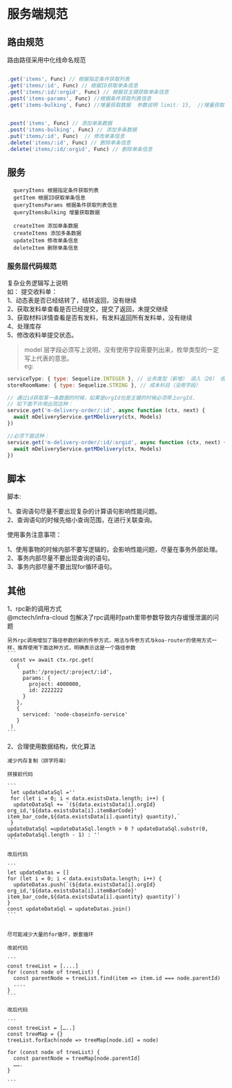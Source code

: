 # 服务端规范

## 路由规范


路由路径采用中化线命名规范

```js

.get('items', Func) // 根据指定条件获取列表
.get('items/:id', Func) // 根据ID获取单条信息
.get('items/:id/:orgid', Func) // 根据双主键获取单条信息
.post('items-params', Func) //根据条件获取列表信息 
.get('items-bulking', Func) //增量获取数据  参数说明 limit: 15,  //增量获取的条目数 缺省时默认值为200 orgId: 123, //组织机构ID  version: 123


.post('items', Func) // 添加单条数据
.post('items-bulking', Func) // 添加多条数据
.put('items/:id', Func)  // 修改单条信息
.delete('items/:id', Func) // 删除单条信息
.delete('items/:id/:orgid', Func) // 删除单条信息

```
## 服务

```
  queryItems 根据指定条件获取列表
  getItem 根据ID获取单条信息
  queryItemsParams 根据条件获取列表信息
  queryItemsBulking 增量获取数据 
  
  createItem 添加单条数据
  createItems 添加多条数据
  updateItem 修改单条信息
  deleteItem 删除单条信息

```

### 服务层代码规范

  复杂业务逻辑写上说明  
  如： 提交收料单：   
  1、动态表是否已经结转了，结转返回，没有继续   
  2、获取发料单查看是否已经提交，提交了返回，未提交继续  
  3、获取材料详情查看是否有发料，有发料返回所有发料单，没有继续  
  4、处理库存  
  5、修改收料单提交状态。  

  > model 层字段必须写上说明，没有使用字段需要列出来，枚举类型的一定写上代表的意思。  
  eg:
  ```js
  serviceType: { type: Sequelize.INTEGER }, // 业务类型（新增） 调入（20） 收料   （10） 调入退（-21） 收料退（-11）预点（30）   
  storeRoomName: { type: Sequelize.STRING }, // 成本科目（没用字段）  

  // 通过id获取某一条数据的时候，如果是orgId也是主键的时候必须带上orgId.
  // 如下面不许用出现这种： 
  service.get('m-delivery-order/:id', async function (ctx, next) {
    await mDeliveryService.getMDelivery(ctx, Models)
  })    

  //必须下面这种：  
  service.get('m-delivery-order/:id/:orgid', async function (ctx, next) {
    await mDeliveryService.getMDelivery(ctx, Models)
  })  
```
<!-- ## 实体模型


## 事务 -->


## 脚本

脚本: 

1、查询语句尽量不要出现复杂的计算语句影响性能问题。  
2、查询语句的时候先缩小查询范围，在进行关联查询。  

使用事务注意事项：
  
1、使用事物的时候内部不要写逻辑的，会影响性能问题，尽量在事务外部处理。  
2、事务内部尽量不要出现查询的语句。  
3、事务内部尽量不要出现for循环语句。  



## 其他  

   1、rpc新的调用方式   
    @mctech/infra-cloud 包解决了rpc调用时path里带参数导致内存缓慢泄漏的问题

    另外rpc调用增加了路径参数的新的传参方式，用法与传参方式与koa-router的使用方式一样，推荐使用下面这种方式，明确表示这是一个路径参数 
    ```
     const v= await ctx.rpc.get(
       {
         path:'/project/:project/:id',
         params: {
           project: 4000000,
           id: 2222222
         }
       },
       {
         serviced: 'node-cbaseinfo-service'
       }
     )
    ```
   2、合理使用数据结构，优化算法

    减少内存复制（拼字符串）
    
    拼接前代码
    
    ```
     let updateDataSql =''
     for (let i = 0; i < data.existsData.length; i++) {
      updateDataSql += `(${data.existsData[i].orgId} org_id,'${data.existsData[i].itemBarCode}' item_bar_code,${data.existsData[i].quantity} quantity),`
     }
    updateDataSql =updateDataSql.length > 0 ? updateDataSql.substr(0, updateDataSql.length - 1) : ''
    ```

    改后代码

    ```
    let updateDatas = []
    for (let i = 0; i < data.existsData.length; i++) {
      updateDatas.push(`(${data.existsData[i].orgId} org_id,'${data.existsData[i].itemBarCode}' item_bar_code,${data.existsData[i].quantity} quantity)`)
    }
    const updateDataSql = updateDatas.join()
    ```

    
    尽可能减少大量的for循环，嵌套循环

    改前代码

    ```
    const treeList = [....]
    for (const node of treeList) {
      const parentNode = treeList.find(item => item.id === node.parentId)
      ....
    }
    ```

    改后代码

    ```
    const treeList = […..]
    const treeMap = {}
    treeList.forEach(node => treeMap[node.id] = node)

    for (const node of treeList) {
      const parentNode = treeMap[node.parentId]
      …….
    }

    ```
 

